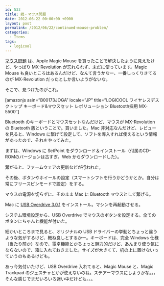 ```yaml
---
id: 533
title: 続・マウス問題
date: 2012-06-22 00:00:00 +0900
layout: post
permalink: /2012/06/22/continued-mouse-problem/
categories:
  - Items
tags:
  - logicool
---
```

[マウス問題](http://monta.ampomtan.com/1319 "マウス問題") は、Apple Magic Mouse を買ったことで解決したように見えたけど、やっぱり MX-Revolution が忘れられず、未だに使っています。Magic Mouse も良いところはあるんだけど、なんて言うかなー、一番しっくりきてるのが MX-Revolution だったとしか言いようがないな。

そこで、見つけたのがこれ。
  
[amazonjs asin=&#8221;B00173JOGA&#8221; locale=&#8221;JP&#8221; title=&#8221;LOGICOOL ワイヤレスデスクトップ キーボード&マウスセット レボリューション Bluetooth採用 MX-5500&#8243;]

<!--more-->

Bluetooth のキーボードとマウスセットなんだけど、マウスが MX-Revolution の Bluetooth 版ということで。買いました。Mac 非対応なんだけど、レビューを見ると、Windows に繋げて設定して、ソフトを導入すれば使えるという情報があったので、それをやってみた。

まずは、Windows に SetPoint をダウンロード＆インストール（付属のCD-ROMのバージョンは古すぎ。Web からダウンロードした）。
  
繋がると、ファームウェアの更新などが行われた。
  
その後、ボタンやホイールの設定（スマートシフトを行うかどうかとか。自分は常にフリースピンモードで設定）をする。
  
マウスの電源を切らずに、そのまま Mac に Bluetooth マウスとして繋げる。
  
Mac に [USB Overdrive 3.0.1](http://www.usboverdrive.com/) をインストール。マシンを再起動させる。
  
システム環境設定から、USB Overdrive でマウスのボタンを設定する。全てのボタンにちゃんと機能が付いた。

細かいところまで見ると、オリジナルの USB ドライバーの挙動とちょっと違うような気がするけど、概ね良しとするかー。キーボードは、完全 Windows 仕様（当たり前か）なので、電卓機能とかちょっと魅力的だけど、あんまり使う気にならないので、箱に入れておきました。サイズが大きくて、机の上に置けないっていうのもあるけども。

あっ今気付いたけど、USB Overdrive 入れてると、Magic Mouse と、Magic Trackpad のジェスチャとかが使えないのね。ステアーマウスにしようかな。。。そんな感じでまだいろいろ迷い中だけども。。。
